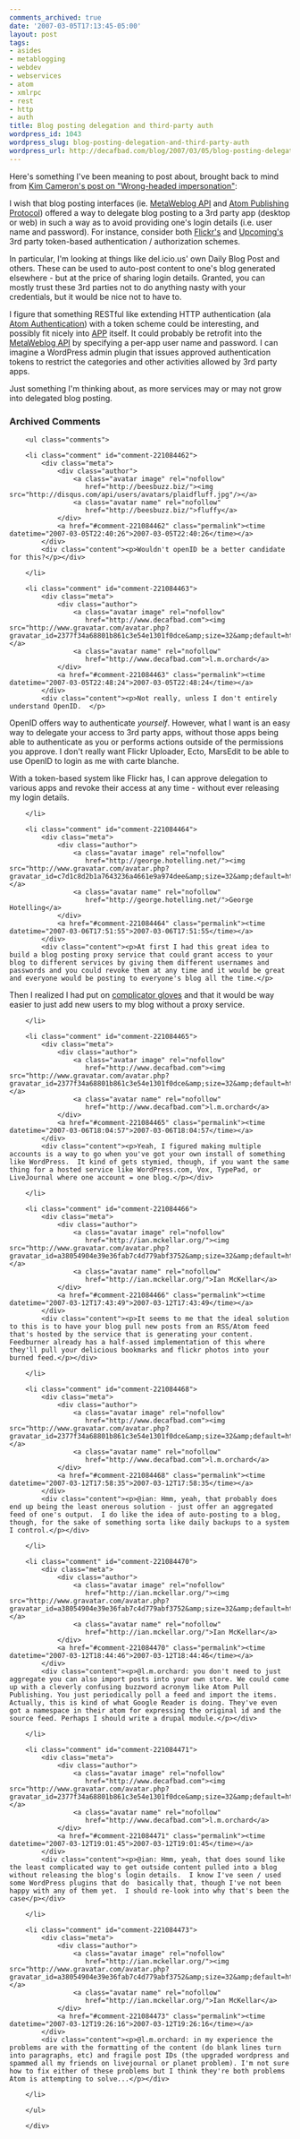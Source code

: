 ```yaml
---
comments_archived: true
date: '2007-03-05T17:13:45-05:00'
layout: post
tags:
- asides
- metablogging
- webdev
- webservices
- atom
- xmlrpc
- rest
- http
- auth
title: Blog posting delegation and third-party auth
wordpress_id: 1043
wordpress_slug: blog-posting-delegation-and-third-party-auth
wordpress_url: http://decafbad.com/blog/2007/03/05/blog-posting-delegation-and-third-party-auth
---
```

Here's something I've been meaning to post about, brought back to mind from [Kim Cameron's post on "Wrong-headed impersonation"][kc]:  

I wish that blog posting interfaces (ie. [MetaWeblog API][ma] and [Atom Publishing Protocol][app]) offered a way to delegate blog posting to a 3rd party app (desktop or web) in such a way as to avoid providing one's login details (i.e. user name and password).  For instance, consider both [Flickr's][fa] and [Upcoming's][ua] 3rd party token-based authentication / authorization schemes.

In particular, I'm looking at things like del.icio.us' own Daily Blog Post and others.  These can be used to auto-post content to one's blog generated elsewhere - but at the price of sharing login details.  Granted, you can mostly trust these 3rd parties not to do anything nasty with your credentials, but it would be nice not to have to.

I figure that something RESTful like extending HTTP authentication (ala [Atom Authentication][aa]) with a token scheme could be interesting, and possibly fit nicely into [APP][app] itself.  It could probably be retrofit into the [MetaWeblog API][ma] by specifying a per-app user name and password.  I can imagine a WordPress admin plugin that issues approved authentication tokens to restrict the categories and other activities allowed by 3rd party apps.  

Just something I'm thinking about, as more services may or may not grow into delegated blog posting.

[aa]: http://www.xml.com/pub/a/2003/12/17/dive.html
[ma]: http://www.xmlrpc.com/metaWeblogApi
[app]: http://www.ietf.org/html.charters/atompub-charter.html
[fa]: http://www.flickr.com/services/api/auth.spec.html
[ua]: http://upcoming.org/services/api/token_auth.php
[kc]: http://www.identityblog.com/?p=701

<div id="comments" class="comments archived-comments">
            <h3>Archived Comments</h3>
            
        <ul class="comments">
            
        <li class="comment" id="comment-221084462">
            <div class="meta">
                <div class="author">
                    <a class="avatar image" rel="nofollow" 
                       href="http://beesbuzz.biz/"><img src="http://disqus.com/api/users/avatars/plaidfluff.jpg"/></a>
                    <a class="avatar name" rel="nofollow" 
                       href="http://beesbuzz.biz/">fluffy</a>
                </div>
                <a href="#comment-221084462" class="permalink"><time datetime="2007-03-05T22:40:26">2007-03-05T22:40:26</time></a>
            </div>
            <div class="content"><p>Wouldn't openID be a better candidate for this?</p></div>
            
        </li>
    
        <li class="comment" id="comment-221084463">
            <div class="meta">
                <div class="author">
                    <a class="avatar image" rel="nofollow" 
                       href="http://www.decafbad.com"><img src="http://www.gravatar.com/avatar.php?gravatar_id=2377f34a68801b861c3e54e1301f0dce&amp;size=32&amp;default=http://mediacdn.disqus.com/1320279820/images/noavatar32.png"/></a>
                    <a class="avatar name" rel="nofollow" 
                       href="http://www.decafbad.com">l.m.orchard</a>
                </div>
                <a href="#comment-221084463" class="permalink"><time datetime="2007-03-05T22:48:24">2007-03-05T22:48:24</time></a>
            </div>
            <div class="content"><p>Not really, unless I don't entirely understand OpenID.  </p>

<p>OpenID offers way to authenticate <em>yourself</em>.  However, what I want is an easy way to delegate your access to 3rd party apps, without those apps being able to authenticate as you or performs actions outside of the permissions you approve.  I don't really want Flickr Uploader, Ecto, MarsEdit to be able to use OpenID to login as me with carte blanche.</p>

<p>With a token-based system like Flickr has, I can approve delegation to various apps and revoke their access at any time - without ever releasing my login details.</p></div>
            
        </li>
    
        <li class="comment" id="comment-221084464">
            <div class="meta">
                <div class="author">
                    <a class="avatar image" rel="nofollow" 
                       href="http://george.hotelling.net/"><img src="http://www.gravatar.com/avatar.php?gravatar_id=c7d1c8d2b1a7643236a4661e9a974dee&amp;size=32&amp;default=http://mediacdn.disqus.com/1320279820/images/noavatar32.png"/></a>
                    <a class="avatar name" rel="nofollow" 
                       href="http://george.hotelling.net/">George Hotelling</a>
                </div>
                <a href="#comment-221084464" class="permalink"><time datetime="2007-03-06T17:51:55">2007-03-06T17:51:55</time></a>
            </div>
            <div class="content"><p>At first I had this great idea to build a blog posting proxy service that could grant access to your blog to different services by giving them different usernames and passwords and you could revoke them at any time and it would be great and everyone would be posting to everyone's blog all the time.</p>

<p>Then I realized I had put on <a href="http://worsethanfailure.com/Articles/The_Complicator's_Gloves.aspx" rel="nofollow">complicator gloves</a> and that it would be way easier to just add new users to my blog without a proxy service.</p></div>
            
        </li>
    
        <li class="comment" id="comment-221084465">
            <div class="meta">
                <div class="author">
                    <a class="avatar image" rel="nofollow" 
                       href="http://www.decafbad.com"><img src="http://www.gravatar.com/avatar.php?gravatar_id=2377f34a68801b861c3e54e1301f0dce&amp;size=32&amp;default=http://mediacdn.disqus.com/1320279820/images/noavatar32.png"/></a>
                    <a class="avatar name" rel="nofollow" 
                       href="http://www.decafbad.com">l.m.orchard</a>
                </div>
                <a href="#comment-221084465" class="permalink"><time datetime="2007-03-06T18:04:57">2007-03-06T18:04:57</time></a>
            </div>
            <div class="content"><p>Yeah, I figured making multiple accounts is a way to go when you've got your own install of something like WordPress.  It kind of gets stymied, though, if you want the same thing for a hosted service like WordPress.com, Vox, TypePad, or LiveJournal where one account = one blog.</p></div>
            
        </li>
    
        <li class="comment" id="comment-221084466">
            <div class="meta">
                <div class="author">
                    <a class="avatar image" rel="nofollow" 
                       href="http://ian.mckellar.org/"><img src="http://www.gravatar.com/avatar.php?gravatar_id=a38054904e39e36fab7c4d779abf3752&amp;size=32&amp;default=http://mediacdn.disqus.com/1320279820/images/noavatar32.png"/></a>
                    <a class="avatar name" rel="nofollow" 
                       href="http://ian.mckellar.org/">Ian McKellar</a>
                </div>
                <a href="#comment-221084466" class="permalink"><time datetime="2007-03-12T17:43:49">2007-03-12T17:43:49</time></a>
            </div>
            <div class="content"><p>It seems to me that the ideal solution to this is to have your blog pull new posts from an RSS/Atom feed that's hosted by the service that is generating your content. Feedburner already has a half-assed implementation of this where they'll pull your delicious bookmarks and flickr photos into your burned feed.</p></div>
            
        </li>
    
        <li class="comment" id="comment-221084468">
            <div class="meta">
                <div class="author">
                    <a class="avatar image" rel="nofollow" 
                       href="http://www.decafbad.com"><img src="http://www.gravatar.com/avatar.php?gravatar_id=2377f34a68801b861c3e54e1301f0dce&amp;size=32&amp;default=http://mediacdn.disqus.com/1320279820/images/noavatar32.png"/></a>
                    <a class="avatar name" rel="nofollow" 
                       href="http://www.decafbad.com">l.m.orchard</a>
                </div>
                <a href="#comment-221084468" class="permalink"><time datetime="2007-03-12T17:58:35">2007-03-12T17:58:35</time></a>
            </div>
            <div class="content"><p>@ian: Hmm, yeah, that probably does end up being the least onerous solution - just offer an aggregated feed of one's output.  I do like the idea of auto-posting to a blog, though, for the sake of something sorta like daily backups to a system I control.</p></div>
            
        </li>
    
        <li class="comment" id="comment-221084470">
            <div class="meta">
                <div class="author">
                    <a class="avatar image" rel="nofollow" 
                       href="http://ian.mckellar.org/"><img src="http://www.gravatar.com/avatar.php?gravatar_id=a38054904e39e36fab7c4d779abf3752&amp;size=32&amp;default=http://mediacdn.disqus.com/1320279820/images/noavatar32.png"/></a>
                    <a class="avatar name" rel="nofollow" 
                       href="http://ian.mckellar.org/">Ian McKellar</a>
                </div>
                <a href="#comment-221084470" class="permalink"><time datetime="2007-03-12T18:44:46">2007-03-12T18:44:46</time></a>
            </div>
            <div class="content"><p>@l.m.orchard: you don't need to just aggregate you can also import posts into your own store. We could come up with a cleverly confusing buzzword acronym like Atom Pull Publishing. You just periodically poll a feed and import the items. Actually, this is kind of what Google Reader is doing. They've even got a namespace in their atom for expressing the original id and the source feed. Perhaps I should write a drupal module.</p></div>
            
        </li>
    
        <li class="comment" id="comment-221084471">
            <div class="meta">
                <div class="author">
                    <a class="avatar image" rel="nofollow" 
                       href="http://www.decafbad.com"><img src="http://www.gravatar.com/avatar.php?gravatar_id=2377f34a68801b861c3e54e1301f0dce&amp;size=32&amp;default=http://mediacdn.disqus.com/1320279820/images/noavatar32.png"/></a>
                    <a class="avatar name" rel="nofollow" 
                       href="http://www.decafbad.com">l.m.orchard</a>
                </div>
                <a href="#comment-221084471" class="permalink"><time datetime="2007-03-12T19:01:45">2007-03-12T19:01:45</time></a>
            </div>
            <div class="content"><p>@ian: Hmm, yeah, that does sound like the least complicated way to get outside content pulled into a blog without releasing the blog's login details.  I know I've seen / used some WordPress plugins that do  basically that, though I've not been happy with any of them yet.  I should re-look into why that's been the case</p></div>
            
        </li>
    
        <li class="comment" id="comment-221084473">
            <div class="meta">
                <div class="author">
                    <a class="avatar image" rel="nofollow" 
                       href="http://ian.mckellar.org/"><img src="http://www.gravatar.com/avatar.php?gravatar_id=a38054904e39e36fab7c4d779abf3752&amp;size=32&amp;default=http://mediacdn.disqus.com/1320279820/images/noavatar32.png"/></a>
                    <a class="avatar name" rel="nofollow" 
                       href="http://ian.mckellar.org/">Ian McKellar</a>
                </div>
                <a href="#comment-221084473" class="permalink"><time datetime="2007-03-12T19:26:16">2007-03-12T19:26:16</time></a>
            </div>
            <div class="content"><p>@l.m.orchard: in my experience the problems are with the formatting of the content (do blank lines turn into paragraphs, etc) and fragile post IDs (the upgraded wordpress and spammed all my friends on livejournal or planet problem). I'm not sure how to fix either of these problems but I think they're both problems Atom is attempting to solve...</p></div>
            
        </li>
    
        </ul>
    
        </div>
    